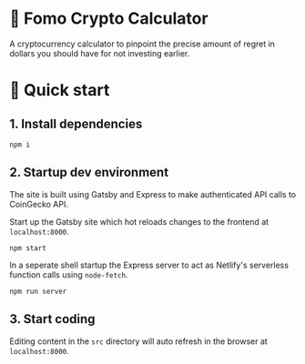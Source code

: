 # 🚀 Fomo Crypto Calculator

A cryptocurrency calculator to pinpoint the precise amount of regret in dollars you should have for not investing earlier.

# 🚀 Quick start

## 1. Install dependencies

```
npm i
```

## 2. Startup dev environment

The site is built using Gatsby and Express to make authenticated API calls to CoinGecko API.

Start up the Gatsby site which hot reloads changes to the frontend at `localhost:8000`.

```
npm start
```

In a seperate shell startup the Express server to act as Netlify's serverless function calls using `node-fetch`.

```
npm run server
```

## 3. Start coding

Editing content in the `src` directory will auto refresh in the browser at `localhost:8000`.
